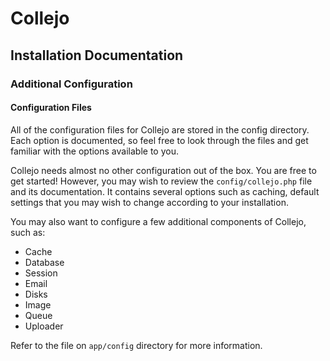 # Collejo 
## Installation Documentation
### Additional Configuration

#### Configuration Files

All of the configuration files for Collejo are stored in the config directory. Each option is documented, so feel free to look through the files and get familiar with the options available to you.

Collejo needs almost no other configuration out of the box. You are free to get started! However, you may wish to review the `config/collejo.php` file and its documentation. It contains several options such as caching, default settings that you may wish to change according to your installation.

You may also want to configure a few additional components of Collejo, such as:

- Cache
- Database
- Session
- Email
- Disks 
- Image
- Queue
- Uploader

Refer to the file on `app/config` directory for more information.

